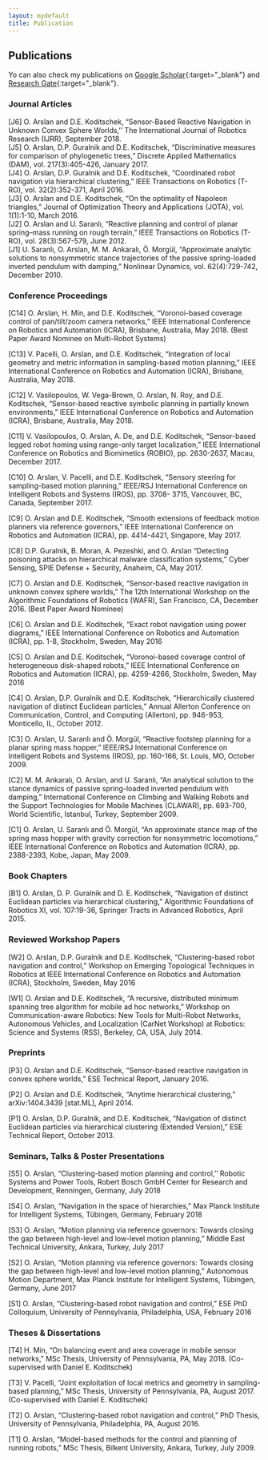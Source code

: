 ```yaml
---
layout: mydefault
title: Publication
---
```



## Publications

Yo can also check my publications on [Google Scholar](https://scholar.google.de/citations?user=6W1pEn0AAAAJ&hl=en){:target="_blank"} and [Research Gate](https://www.researchgate.net/profile/Omur_Arslan){:target="_blank"}.

### Journal Articles

[J6] O. Arslan and D.E. Koditschek, “Sensor-Based Reactive Navigation in Unknown Convex Sphere Worlds,’’ The International Journal of Robotics Research (IJRR), September 2018. <br/>
[J5] O. Arslan, D.P. Guralnik and D.E. Koditschek, “Discriminative measures for comparison of phylogenetic trees,” Discrete Applied Mathematics (DAM), vol. 217(3):405-426, January 2017.<br/>
[J4] O. Arslan, D.P. Guralnik and D.E. Koditschek, “Coordinated robot navigation via hierarchical clustering,” IEEE Transactions on Robotics (T-RO), vol. 32(2):352-371, April 2016.<br/> 
[J3] O. Arslan and D.E. Koditschek, “On the optimality of Napoleon triangles,” Journal of Optimization Theory and Applications (JOTA), vol. 1(1):1-10, March 2016. <br/>
[J2] O. Arslan and U. Saranlı, “Reactive planning and control of planar spring–mass running on rough terrain,” IEEE Transactions on Robotics (T-RO), vol. 28(3):567-579, June 2012. <br/>
[J1] U. Saranlı, O. Arslan, M. M. Ankaralı, Ö. Morgül, “Approximate analytic solutions to nonsymmetric stance trajectories of the passive spring-loaded inverted pendulum with damping,” Nonlinear Dynamics, vol. 62(4):729-742, December 2010. 

### Conference Proceedings

[C14] O. Arslan, H. Min, and D.E. Koditschek, “Voronoi-based coverage control of pan/tilt/zoom camera networks,” IEEE International Conference on Robotics and Automation (ICRA), Brisbane, Australia, May 2018. (Best Paper Award Nominee on Multi-Robot Systems)

[C13] V. Pacelli, O. Arslan, and D.E. Koditschek, “Integration of local geometry and metric information in sampling-based motion planning,” IEEE International Conference on Robotics and Automation (ICRA), Brisbane, Australia, May 2018.

[C12] V. Vasilopoulos, W. Vega-Brown, O. Arslan, N. Roy, and D.E. Koditschek, “Sensor-based reactive symbolic planning in partially known environments,” IEEE International Conference on Robotics and Automation (ICRA), Brisbane, Australia, May 2018.

[C11] V. Vasilopoulos, O. Arslan, A. De, and D.E. Koditschek, “Sensor-based legged robot homing using range-only target localization,” IEEE International Conference on Robotics and Biomimetics (ROBIO), pp. 2630-2637, Macau, December 2017.

[C10] O. Arslan, V. Pacelli, and D.E. Koditschek, “Sensory steering for sampling-based motion planning,” IEEE/RSJ International Conference on Intelligent Robots and Systems (IROS), pp. 3708- 3715, Vancouver, BC, Canada, September 2017.

[C9] O. Arslan and D.E. Koditschek, “Smooth extensions of feedback motion planners via reference governors,” IEEE International Conference on Robotics and Automation (ICRA), pp. 4414-4421, Singapore, May 2017.

[C8] D.P. Guralnik, B. Moran, A. Pezeshki, and O. Arslan “Detecting poisoning attacks on hierarchical malware classification systems,” Cyber Sensing, SPIE Defense + Security, Anaheim, CA, May 2017.

[C7] O. Arslan and D.E. Koditschek, “Sensor-based reactive navigation in unknown convex sphere worlds,” The 12th International Workshop on the Algorithmic Foundations of Robotics (WAFR), San Francisco, CA, December 2016. (Best Paper Award Nominee)

[C6] O. Arslan and D.E. Koditschek, “Exact robot navigation using power diagrams,” IEEE International Conference on Robotics and Automation (ICRA), pp. 1-8, Stockholm, Sweden, May 2016

[C5] O. Arslan and D.E. Koditschek, “Voronoi-based coverage control of heterogeneous disk-shaped robots,” IEEE International Conference on Robotics and Automation (ICRA), pp. 4259-4266, Stockholm, Sweden, May 2016

[C4] O. Arslan, D.P. Guralnik and D.E. Koditschek, “Hierarchically clustered navigation of distinct Euclidean particles,” Annual Allerton Conference on Communication, Control, and Computing (Allerton), pp. 946-953, Monticello, IL, October 2012.

[C3] O. Arslan, U. Saranlı and Ö. Morgül, “Reactive footstep planning for a planar spring mass hopper,” IEEE/RSJ International Conference on Intelligent Robots and Systems (IROS), pp. 160-166, St. Louis, MO, October 2009.

[C2] M. M. Ankaralı, O. Arslan, and U. Saranlı, “An analytical solution to the stance dynamics of passive spring-loaded inverted pendulum with damping,” International Conference on Climbing and Walking Robots and the Support Technologies for Mobile Machines (CLAWAR), pp. 693-700, World Scientific, Istanbul, Turkey, September 2009.

[C1] O. Arslan, U. Saranlı and Ö. Morgül, “An approximate stance map of the spring mass hopper with gravity correction for nonsymmetric locomotions,” IEEE International Conference on Robotics and Automation (ICRA), pp. 2388-2393, Kobe, Japan, May 2009.

### Book Chapters

[B1] O. Arslan, D. P. Guralnik and D. E. Koditschek, “Navigation of distinct Euclidean particles via hierarchical clustering,” Algorithmic Foundations of Robotics XI, vol. 107:19-36, Springer Tracts in Advanced Robotics, April 2015. 

### Reviewed Workshop Papers

[W2] O. Arslan, D.P. Guralnik and D.E. Koditschek, “Clustering-based robot navigation and control,” Workshop on Emerging Topological Techniques in Robotics at IEEE International Conference on Robotics and Automation (ICRA), Stockholm, Sweden, May 2016

[W1] O. Arslan and D.E. Koditschek, “A recursive, distributed minimum spanning tree algorithm for mobile ad hoc networks,” Workshop on Communication-aware Robotics: New Tools for Multi-Robot Networks, Autonomous Vehicles, and Localization (CarNet Workshop) at Robotics: Science and Systems (RSS), Berkeley, CA, USA, July 2014.

### Preprints 

[P3] O. Arslan and D.E. Koditschek, “Sensor-based reactive navigation in convex sphere worlds,” ESE Technical Report, January 2016.

[P2] O. Arslan and D.E. Koditschek, “Anytime hierarchical clustering,” arXiv:1404.3439 [stat.ML], April 2014.

[P1] O. Arslan, D.P. Guralnik, and D.E. Koditschek, “Navigation of distinct Euclidean particles via hierarchical clustering (Extended Version),” ESE Technical Report, October 2013.

### Seminars, Talks & Poster Presentations

[S5] O. Arslan, “Clustering-based motion planning and control,’’ Robotic Systems and Power Tools, Robert Bosch GmbH Center for Research and Development, Renningen, Germany, July 2018

[S4] O. Arslan, “Navigation in the space of hierarchies,” Max Planck Institute for Intelligent Systems, Tübingen, Germany, February 2018

[S3] O. Arslan, “Motion planning via reference governors: Towards closing the gap between high-level and low-level motion planning,” Middle East Technical University, Ankara, Turkey, July 2017

[S2] O. Arslan, “Motion planning via reference governors: Towards closing the gap between high-level and low-level motion planning,” Autonomous Motion Department, Max Planck Institute for Intelligent Systems, Tübingen, Germany, June 2017

[S1] O. Arslan, “Clustering-based robot navigation and control,” ESE PhD Colloquium, University of Pennsylvania, Philadelphia, USA, February 2016

### Theses & Dissertations

[T4] H. Min, “On balancing event and area coverage in mobile sensor networks,” MSc
Thesis, University of Pennsylvania, PA, May 2018. (Co-supervised with Daniel E. Koditschek)

[T3] V. Pacelli, “Joint exploitation of local metrics and geometry in sampling-based planning,” MSc Thesis, University of Pennsylvania, PA, August 2017. (Co-supervised with Daniel E. Koditschek)

[T2] O. Arslan, “Clustering-based robot navigation and control,” PhD Thesis, University of Pennsylvania, Philadelphia, PA, August 2016.

[T1] O. Arslan, “Model-based methods for the control and planning of running robots,” MSc Thesis, Bilkent University, Ankara, Turkey, July 2009.
